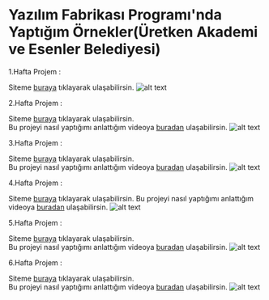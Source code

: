 # Yazılım Fabrikası Programı'nda Yaptığım Örnekler(Üretken Akademi ve Esenler Belediyesi)
1.Hafta Projem :

Siteme [buraya](https://serhatzunluoglu-hesapmakinesi.netlify.app/) tıklayarak ulaşabilirsin.
![alt text](https://github.com/serhatzunluoglu/Yazilimci-Fabrikasi-1.hafta-Hesap-Makinesi-Odevi-Uretken-Akademi/blob/b52caf3590c7bf193976a3c2a988a4dce3f99dc4/Hesap-Makinesi.png)

2.Hafta Projem :

Siteme [buraya](https://serhat-zunluoglu-blog.netlify.app/) tıklayarak ulaşabilirsin.  
Bu projeyi nasıl yaptığımı anlattığım videoya [buradan](https://www.youtube.com/watch?v=tNEK3DVyu1E&ab_channel=SerhatZunluo%C4%9Flu) ulaşabilirsin.
![alt text](https://github.com/serhatzunluoglu/Yazilimci-Fabrikasi-2.Hatfa-Odev-Uretken-Akademi/blob/619008b7b161d4c3d9c89a42d46df11b057ac1b9/ss.png)

3.Hafta Projem :

Siteme [buraya](https://serhat-zunluoglu-weather-app.netlify.app/) tıklayarak ulaşabilirsin.  
Bu projeyi nasıl yaptığımı anlattığım videoya [buradan](https://youtu.be/b0qRyRgplhQ) ulaşabilirsin.
![alt text](https://github.com/serhatzunluoglu/Hava-Durumu-Uygulamasi-Weather-App/blob/ebfc5bd7aadbf01027b0515e9b01ccbebe1a99be/hava-durumu.png)

4.Hafta Projem :

Siteme [buraya](https://serhat-zunluoglu-resim-galerisi.netlify.app/) tıklayarak ulaşabilirsin.
Bu projeyi nasıl yaptığımı anlattığım videoya [buradan](https://youtu.be/w2TDaZw8X1A) ulaşabilirsin.
![alt text](https://github.com/serhatzunluoglu/Yazilimci-Fabrikasi-Programi-Ornekleri-Uretken-Akademi/blob/79cae85c651ec1fdc365b1a6c6c6e030c0318564/Kart%20Uygulamas%C4%B1/images/Uygulama%20Resmi.png)

5.Hafta Projem :

Siteme [buraya](https://derece-cevirme-uygulamasi.netlify.app/) tıklayarak ulaşabilirsin.  
Bu projeyi nasıl yaptığımı anlattığım videoya [buradan](https://youtu.be/tBIK3USXGwg) ulaşabilirsin.
![alt text](https://github.com/serhatzunluoglu/Derece-Cevirme-Uygulamasi/blob/1f054e1c17d2174f539c8c83c9ac3317ebac41e2/public/images/ss.png)

6.Hafta Projem :

Siteme [buraya](https://serhatzunluoglu-kullanici-listesi.netlify.app/) tıklayarak ulaşabilirsin.  
Bu projeyi nasıl yaptığımı anlattığım videoya [buradan](https://www.youtube.com/watch?v=Z7Z-Uk2AIEw&ab_channel=SerhatZunluo%C4%9Flu) ulaşabilirsin.
![alt text](https://github.com/serhatzunluoglu/Kullanici-Listesi/blob/e5b4414f7d75d875b688bb816b29bd74092e1387/public/images/ss(kullan%C4%B1c%C4%B1%20listesi).png)

